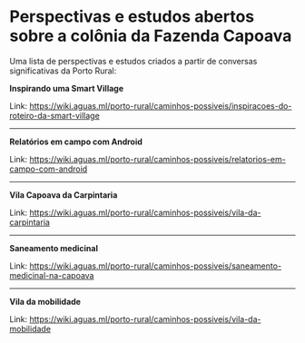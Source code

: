 <!-- TITLE: Caminhos Possiveis -->
<!-- SUBTITLE: Relatos de possibilidades na Porto Rural -->

# Perspectivas e estudos abertos sobre a colônia da Fazenda Capoava

Uma lista de perspectivas e estudos criados a partir de conversas significativas da Porto Rural:


**Inspirando uma Smart Village**

Link: https://wiki.aguas.ml/porto-rural/caminhos-possiveis/inspiracoes-do-roteiro-da-smart-village


-----

**Relatórios em campo com Android**

Link: https://wiki.aguas.ml/porto-rural/caminhos-possiveis/relatorios-em-campo-com-android


-----

**Vila Capoava da Carpintaria**

Link: https://wiki.aguas.ml/porto-rural/caminhos-possiveis/vila-da-carpintaria


-----


**Saneamento medicinal**

Link: https://wiki.aguas.ml/porto-rural/caminhos-possiveis/saneamento-medicinal-na-capoava


-----

**Vila da mobilidade**

Link: https://wiki.aguas.ml/porto-rural/caminhos-possiveis/vila-da-mobilidade
